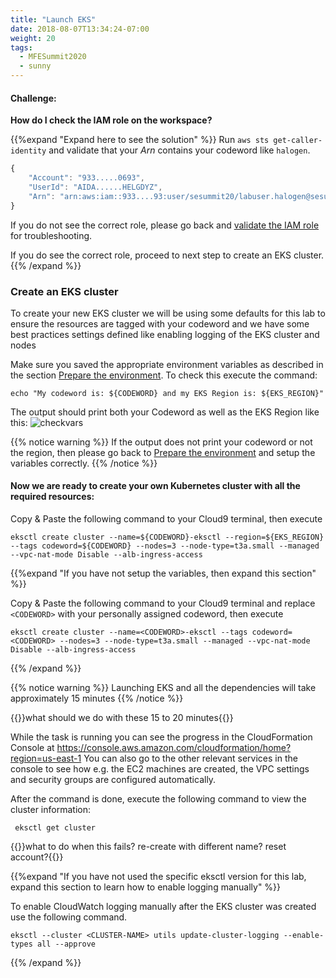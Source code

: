 ```yaml
---
title: "Launch EKS"
date: 2018-08-07T13:34:24-07:00
weight: 20
tags:
  - MFESummit2020
  - sunny
---
```



#### Challenge:
**How do I check the IAM role on the workspace?**

{{%expand "Expand here to see the solution" %}}
Run `aws sts get-caller-identity` and validate that your _Arn_ contains your codeword like `halogen`.

```javascript
{
    "Account": "933.....0693", 
    "UserId": "AIDA......HELGDYZ", 
    "Arn": "arn:aws:iam::933....93:user/sesummit20/labuser.halogen@sesummit20.net"
}
```

If you do not see the correct role, please go back and [validate the IAM role](/020_prerequisites/workspaceiam/#validate-the-iam-role) for troubleshooting.

If you do see the correct role, proceed to next step to create an EKS cluster.
{{% /expand %}}

### Create an EKS cluster

To create your new EKS cluster we will be using some defaults for this lab to ensure the resources are tagged with your codeword and we have some best practices settings defined like enabling logging of the EKS cluster and nodes 


Make sure you saved the appropriate environment variables as described in the section [Prepare the environment](/020_prerequisites/environment).
To check this execute the command:
```
echo "My codeword is: ${CODEWORD} and my EKS Region is: ${EKS_REGION}"
``` 

The output should print both your Codeword as well as the EKS Region like this:
![checkvars](/images/mfe/checkvars.png?classes=border,shadow)

{{% notice warning %}}
If the output does not print your codeword or not the region, then please go back to [Prepare the environment](/020_prerequisites/environment) and setup the variables correctly.
{{% /notice %}}


#### Now we are ready to create your own Kubernetes cluster with all the required resources:

Copy & Paste the following command to your Cloud9 terminal, then execute
```
eksctl create cluster --name=${CODEWORD}-eksctl --region=${EKS_REGION} --tags codeword=${CODEWORD} --nodes=3 --node-type=t3a.small --managed --vpc-nat-mode Disable --alb-ingress-access
```

{{%expand "If you have not setup the variables, then expand this section" %}}

Copy & Paste the following command to your Cloud9 terminal and replace `<CODEWORD>` with your personally assigned codeword, then execute

```
eksctl create cluster --name=<CODEWORD>-eksctl --tags codeword=<CODEWORD> --nodes=3 --node-type=t3a.small --managed --vpc-nat-mode Disable --alb-ingress-access
```

{{% /expand %}}

{{% notice warning %}}
Launching EKS and all the dependencies will take approximately 15 minutes
{{% /notice %}}

{{<todo>}}what should we do with these 15 to 20 minutes{{</todo>}}

While the task is running you can see the progress in the CloudFormation Console at https://console.aws.amazon.com/cloudformation/home?region=us-east-1
You can also go to the other relevant services in the console to see how e.g. the EC2 machines are created, the VPC settings and security groups are configured automatically.

After the command is done, execute the following command to view the cluster information:
```
 eksctl get cluster
```

{{<todo>}}what to do when this fails? re-create with different name? reset account?{{</todo>}}

{{%expand "If you have not used the specific eksctl version for this lab, expand this section to learn how to enable logging manually" %}}

To enable CloudWatch logging manually after the EKS cluster was created use the following command.
 ```
eksctl --cluster <CLUSTER-NAME> utils update-cluster-logging --enable-types all --approve
```
{{% /expand %}}

